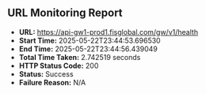 ## URL Monitoring Report

- **URL:** https://api-gw1-prod1.fisglobal.com/gw/v1/health
- **Start Time:** 2025-05-22T23:44:53.696530
- **End Time:** 2025-05-22T23:44:56.439049
- **Total Time Taken:** 2.742519 seconds
- **HTTP Status Code:** 200
- **Status:** Success
- **Failure Reason:** N/A
